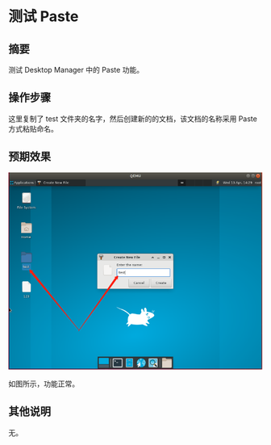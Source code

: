 # 测试 Paste

## 摘要

测试 Desktop Manager 中的 Paste 功能。

## 操作步骤

这里复制了 test 文件夹的名字，然后创建新的的文档，该文档的名称采用 Paste 方式粘贴命名。

## 预期效果

![测试paste-1](./img/测试paste-1.png)

如图所示，功能正常。

## 其他说明

无。
